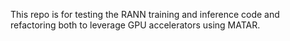 This repo is for testing the RANN training and inference code and refactoring both to leverage GPU accelerators using MATAR. 
